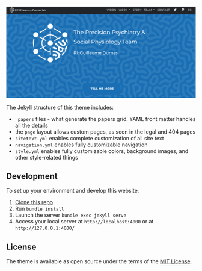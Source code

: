 
![screenshot](screenshot.PNG)


The Jekyll structure of this theme includes:

- `_papers` files - what generate the papers grid. YAML front matter handles all the details
- the `page` layout allows custom pages, as seen in the legal and 404 pages
- `sitetext.yml` enables complete customization of all site text
- `navigation.yml` enables fully customizable navigation
- `style.yml` enables fully customizable colors, background images, and other style-related things


[template]: https://github.com/raviriley/agency-jekyll-theme-starter

<!--
## Documentation and Usage

**TODO:** Write usage instructions here. Describe available layouts, includes, or assets.

navheader is used only for the home page. nav is used everywhere else.

Layouts:

Includes:

-->


## Development

To set up your environment and develop this website:
1. [Clone this repo](https://github.com/ppsp-team/ppsp-team.github.io.git)
2. Run `bundle install`
3. Launch the server `bundle exec jekyll serve` 
4. Access your local server at `http://localhost:4000` or at `http://127.0.0.1:4000/`

<!-- ## Add pages/Big changes (create a remote branch, make changes, merge request)
## Add a paper (open file, copy-paste example) -->

## License

The theme is available as open source under the terms of the [MIT License](https://opensource.org/licenses/MIT).

<!--

## Example Implementations

- [CV Enterprises](https://cventerprises.org)
- [Mortazavi Lab at UC Irvine](https://mortazavilab.github.io/)

-->
